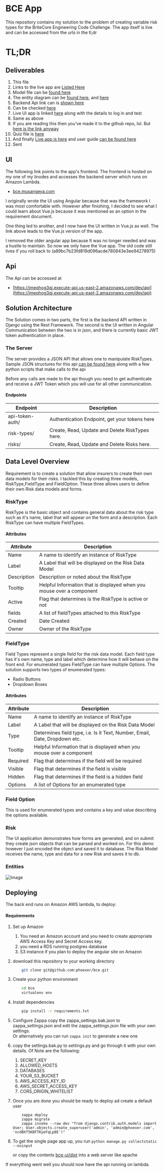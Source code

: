 # BCE App

This repository contains my solution to the problem of creating variable risk types for the BriteCore Engineering Code Challenge.
The app itself is live and can be accessed from the urls in the tl;dr

# TL;DR

## Deliverables

1. This file
2. Links to the live app are [Listed Here](#ui)
3. Model file can be [found here](server/bce/models.py)
4. The entity diagram can be [found here](doc/Entities.png), and [here](#entities)
5. Backend Api link can is [shown here](#server)
6. Can be checked [here](bce-server/bce/views.py)
7. Live UI app is linked [here](#ui) along with the details to log in and test
8. Same as above
9. If you are reading this then you've made it to the github repo, lol. But [here is the link anyway](https://github.com/phoexer/bce)
10. Quiz file is [here](doc/quiz.py)
11. And finally [Live app is here](https://bce.musangeya.com) and user guide [can be found here](doc/guide.md)
12. Sent

## <a name="ui"></a>UI

The following link points to the app's frontend. The frontend is hosted on my one of my linodes and
accesses the backend server which runs on Amazon Lambda.

- [bce.musangeya.com](https://bce.musangeya.com)

I originally wrote the UI using Angular because that was the framework I was most comfortable with.
However after finishing, I decided to see what I could learn about Vue.js because it was mentioned as
an option in the requirement document.

One thing led to another, and I now have the UI written in Vue.js as well. The link above leads
to the Vue.js version of the app.

I removed the older angular app because It was no longer needed and was a hustle to maintain. So now we only have the Vue app.
The old code still lives if you roll back to (a89bc7b23fd819d096acde780843e3ee94278975)

## <a name="server"></a>Api

The Api can be accessed at

- [https://jmeqhog3qj.execute-api.us-east-2.amazonaws.com/dev/api](https://jmeqhog3qj.execute-api.us-east-2.amazonaws.com/dev/api)

## Solution Architecture

The Solution comes in two parts, the first is the backend API written in Django using the Rest Framework.
The second is the UI written in Angular
Communication between the two is in json, and there is currently basic JWT token authentication in place.

### The Server

The server provides a JSON API that allows one to manipulate RiskTypes.
Sample JSON structures for this api [can be found here](samples) along with a few python scripts
that make calls to the api

Before any calls are made to the api though you need to get authenticate and receive a JWT Token
which you will use for all other communication.

#### Endpoints

| Endpoint        | Description                                     |
| --------------- | ----------------------------------------------- |
| api-token-auth/ | Authentication Endpoint, get your tokens here   |
| risk-types/     | Create, Read, Update and Delete RiskTypes here. |
| risks/          | Create, Read, Update and Delete Risks here.     |

## Data Level Overview

Requirement is to create a solution that allow insurers to create their own data models for their risks.
I tackled this by creating three models, RiskType,FieldType and FieldOption.
These three allows users to define their own Risk data models and forms.

### RiskType

RiskType is the basic object and contains general data about the risk type such as it's name, label that
will appear on the form and a description. Each RiskType can have multiple FieldTypes.

#### Attributes

| Attribute   | Description                                                           |
| ----------- | --------------------------------------------------------------------- |
| Name        | A name to identify an instance of RiskType                            |
| Label       | A Label that will be displayed on the Risk Data Model                 |
| Description | Description or noted about the RiskType                               |
| Tooltip     | Helpful Information that is displayed when you mouse over a component |
| Active      | Flag that determines is the RiskType is active or not                 |
| fields      | A list of fieldTypes attached to this RiskType                        |
| Created     | Date Created                                                          |
| Owner       | Owner of the RiskType                                                 |

### FieldType

Field Types represent a single field for the risk data model. Each field type has it's own name, type
and label which determine how it will behave on the front end.
For enumerated types FieldType can have multiple Options. The solution supports two types of enumerated types:

- Radio Buttons
- Dropdown Boxes

#### Attributes

| Attribute | Description                                                                |
| --------- | -------------------------------------------------------------------------- |
| Name      | A name to identify an instance of RiskType                                 |
| Label     | A Label that will be displayed on the Risk Data Model                      |
| Type      | Determines field type, i.e. Is it Text, Number, Email, Date, Dropdown etc. |
| Tooltip   | Helpful Information that is displayed when you mouse over a component      |
| Required  | Flag that determines if the field will be required                         |
| Visible   | Flag that determines if the field is visible                               |
| Hidden    | Flag that determines if the field is a hidden field                        |
| Options   | A list of Options for an enumerated type                                   |

### Field Option

This is used for enumerated types and contains a key and value describing the options available.

### Risk

The UI application demonstrates how forms are generated, and on submit they create json objects
that can be parsed and worked on. For this demo however I just encoded the object and saved it to
database.
The Risk Model receives the name, type and data for a new Risk and saves it to db.

### <a name="entities"></a>Entities

![Image](doc/Entities.png 'Entities')

## Deploying

The back end runs on Amazon AWS lambda, to deploy:

#### Requirements

1. Set up Amazon

   1. You need an Amazon account and you need to create appropriate AWS Access Key and Secret Access key.
   2. you need a RDS running postgres database
   3. S3 instance if you plan to deploy the angular site on Amazon

2. download this repository to your working directory

   ```sh
       git clone git@github.com:phoexer/bce.git
   ```

3. Create your python environment

   ```sh
       cd bce
       virtualenv env
   ```

4. Install dependencies

   ```sh
       pip install -r requirements.txt
   ```

5. Configure Zappa
   copy the zappa_settings.bak.json to zappa_settings.json and edit the zappa_settings.json file with your own settings.  
   Or alternatively you can run `zappa init` to generate a new one

6. copy the settings.bak.py to settings.py and go through it with your own details. Of Note are the following:

   1. SECRET_KEY
   2. ALLOWED_HOSTS
   3. DATABASES
   4. YOUR_S3_BUCKET
   5. AWS_ACCESS_KEY_ID
   6. AWS_SECRET_ACCESS_KEY
   7. CORS_ORIGIN_WHITELIST

7. Once you are done you should be ready to deploy ad create a default user
   ```
       zappa deploy
       zappa migrate
       zappa invoke --raw dev "from django.contrib.auth.models import User; User.objects.create_superuser('admin', 'admin@phoexer.com', 'ncdBXf5KBFTKyeFqLp8E')"
   ```
8. To get the single page app up, you run
   `python manage.py collectstatic --noinput`

   or copy the contents [bce-ui/dist](bce-ui/dist) into a web server like apache

If everything went well you should now have the api running on lambda.
